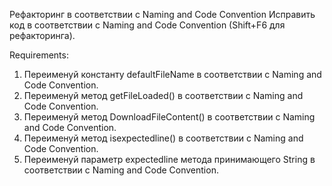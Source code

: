 Рефакторинг в соответствии с Naming and Code Convention
Исправить код в соответствии с Naming and Code Convention (Shift+F6 для рефакторинга).


Requirements:
1. Переименуй константу defaultFileName в соответствии с Naming and Code Convention.
2. Переименуй метод getFileLoaded() в соответствии с Naming and Code Convention.
3. Переименуй метод DownloadFileContent() в соответствии с Naming and Code Convention.
4. Переименуй метод isexpectedline() в соответствии с Naming and Code Convention.
5. Переименуй параметр expectedline метода принимающего String в соответствии с Naming and Code Convention.

